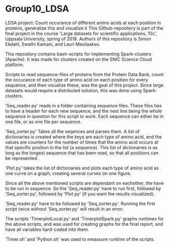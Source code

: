 # Group10_LDSA
LDSA project: Count occurance of different amino acids at each position in proteins, generalize this and visualize it
This Github-repository is part of the final project in the course 'Large datasets for scientific applications, 10c', Uppsala University, spring of 2018. 
Authors of this repository is Simon Ekdahl, Swathi Kamani, and Lauri Mesilaakso.

This repository contains bash-scripts for implementing Spark-clusters (Apache). It was made for 
clusters created on the SNIC Science Cloud platform. 

Scripts to read sequence-files of proteins from the Protein Data Bank, count the occurance of each type of amino acid on each position for every sequence, and then visualize these, was the goal of this project. Since large datasets would require a distributed solution, this was done using Spark-clusters.

'Seq_reader.py' reads in a folder containing sequence files. These files has to have a header for each new sequence, and the
next line being the whole sequence in question for this script to work. Each sequence can either be in one file, or as one file per sequence. 

'Seq_sorter.py' Takes all the seqences and parses them. A list of dictionaries is created where the keys are each type of amino acid, and the values are counters for the number of times that the amino acid occurs at that specific position in the list (a sequence). This list of dictionaries is as long as the longest sequence that has been read, so that all positions can be represented.

'Plot.py' takes the list of dictionaries and plots each type of amino acid as one curve on a graph, creating several curves on one figure.

Since all the above mentioned scripts are dependant on eachother, the have to be run in sequence. So the 'Seq_reader.py' have to run first, followed by 'Seq_sorter.py', followed by 'Plot.py' (if you want the results visualized). 

'Seq_reader.py' have to be followed by 'Seq_sorter.py'. Running the first script twice without 'Seq_sorter.py' will result in an error. 

The scripts 'TimerplotLocal.py' and 'TimerplotSpark.py' graphs runtimes for the above scripts, and was used for creating graphs for the final report, and have all variables hard-coded into them. 

'Timer.sh' and 'Python.sh' was used to meassure runtime of the scripts.
